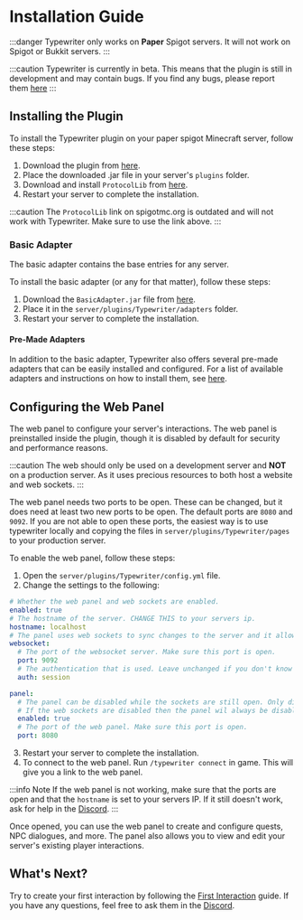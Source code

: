 # Installation Guide

:::danger
Typewriter only works on **Paper** Spigot servers. It will not work on Spigot or Bukkit servers.
:::

:::caution
Typewriter is currently in beta. This means that the plugin is still in development and may contain bugs. If you find
any bugs, please report them [here](https://discord.gg/p7WH9VvdMQ)
:::

## Installing the Plugin

To install the Typewriter plugin on your paper spigot Minecraft server, follow these steps:

1. Download the plugin from [here](https://github.com/gabber235/TypeWriter/releases).
2. Place the downloaded .jar file in your server's `plugins` folder.
3. Download and install `ProtocolLib` from [here](https://ci.dmulloy2.net/job/ProtocolLib/lastSuccessfulBuild/).
4. Restart your server to complete the installation.

:::caution
The `ProtocolLib` link on spigotmc.org is outdated and will not work with Typewriter. Make sure to use the link above.
:::

### Basic Adapter

The basic adapter contains the base entries for any server.

To install the basic adapter (or any for that matter), follow these steps:

1. Download the `BasicAdapter.jar` file from [here](https://github.com/gabber235/TypeWriter/releases).
2. Place it in the `server/plugins/Typewriter/adapters` folder.
3. Restart your server to complete the installation.

#### Pre-Made Adapters

In addition to the basic adapter, Typewriter also offers several pre-made adapters that can be easily installed and
configured. For a list of available adapters and instructions on how to install them, see [here](pre-made-adapters).

## Configuring the Web Panel

The web panel to configure your server's interactions. The web panel is preinstalled inside the plugin, though it is
disabled by default for security and performance reasons.

:::caution
The web should only be used on a development server and **NOT** on a production server.
As it uses precious resources to both host a website and web sockets.
:::

The web panel needs two ports to be open. These can be changed, but it does need at least two new ports to be open. The
default ports are `8080` and `9092`. If you are not able to open these ports, the easiest way is to use typewriter
locally and copying the files in `server/plugins/Typewriter/pages` to your production server.

To enable the web panel, follow these steps:

1. Open the `server/plugins/Typewriter/config.yml` file.
2. Change the settings to the following:

```yml
# Whether the web panel and web sockets are enabled.
enabled: true
# The hostname of the server. CHANGE THIS to your servers ip.
hostname: localhost
# The panel uses web sockets to sync changes to the server and it allows you to work with multiple people at the same time.
websocket:
  # The port of the websocket server. Make sure this port is open.
  port: 9092
  # The authentication that is used. Leave unchanged if you don't know what you are doing.
  auth: session

panel:
  # The panel can be disabled while the sockets are still open. Only disable this if you know what you are doing.
  # If the web sockets are disabled then the panel wil always be disabled.
  enabled: true
  # The port of the web panel. Make sure this port is open.
  port: 8080
```

3. Restart your server to complete the installation.
4. To connect to the web panel. Run `/typewriter connect` in game. This will give you a link to the web panel.

:::info Note
If the web panel is not working, make sure that the ports are open and that the `hostname` is set to your servers IP.
If it still doesn't work, ask for help in the [Discord](https://discord.gg/HtbKyuDDBw).
:::

Once opened, you can use the web panel to create and configure quests, NPC dialogues, and more. The panel also allows
you to view and edit your server's existing player interactions.

## What's Next?

Try to create your first interaction by following the [First Interaction](First-interaction) guide. If you have any
questions, feel free to ask them in the [Discord](https://discord.gg/HtbKyuDDBw).
